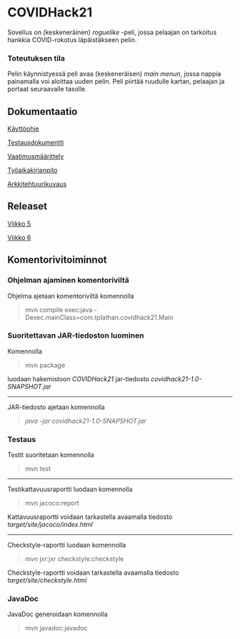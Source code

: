 # COVIDHack21

Sovellus on (keskeneräinen) _roguelike_ -peli, jossa pelaajan on tarkoitus hankkia COVID-rokotus läpäistäkseen pelin. 

### Toteutuksen tila

Pelin käynnistyessä peli avaa (keskeneräisen) _main menun_, jossa nappia painamalla voi aloittaa uuden pelin. Peli piirtää ruudulle kartan, pelaajan ja portaat seuraavalle tasolle.

## Dokumentaatio

[Käyttöohje](https://github.com/taplath/ot-harjoitustyo/blob/master/dokumentaatio/kayttoohje.md)

[Testausdokumentti](https://github.com/taplath/ot-harjoitustyo/blob/master/dokumentaatio/testausdokumentti.md)

[Vaatimusmäärittely](https://github.com/taplath/ot-harjoitustyo/blob/master/dokumentaatio/vaatimusmaarittely.md)

[Työaikakirjanpito](https://github.com/taplath/ot-harjoitustyo/blob/master/dokumentaatio/tuntikirjanpito.md)

[Arkkitehtuurikuvaus](https://github.com/taplath/ot-harjoitustyo/blob/master/dokumentaatio/arkkitehtuuri.md)

## Releaset

[Viikko 5](https://github.com/taplath/ot-harjoitustyo/releases/tag/viikko5)

[Viikko 6](https://github.com/taplath/ot-harjoitustyo/releases/tag/viikko6)

## Komentorivitoiminnot

### Ohjelman ajaminen komentoriviltä

Ohjelma ajetaan komentoriviltä komennolla

> mvn compile exec:java -Dexec.mainClass=com.tplathan.covidhack21.Main

### Suoritettavan JAR-tiedoston luominen

Komennolla

> mvn package

luodaan hakemistoon _COVIDHack21_ jar-tiedosto _covidhack21-1.0-SNAPSHOT.jar_

---

JAR-tiedosto ajetaan komennolla 

> _java -jar covidhack21-1.0-SNAPSHOT.jar_

### Testaus

Testit suoritetaan komennolla

> mvn test

---

Testikattavuusraportti luodaan komennolla

> mvn jacoco:report

Kattavuusraportti voidaan tarkastella avaamalla tiedosto _target/site/jacoco/index.html_

---

Checkstyle-raportti luodaan komennolla

> mvn jxr:jxr checkstyle:checkstyle

Checkstyle-raportti voidaan tarkastella avaamalla tiedosto _target/site/checkstyle.html_

### JavaDoc

JavaDoc generoidaan komennolla

> mvn javadoc:javadoc
